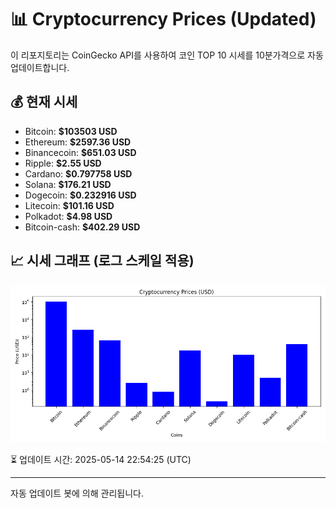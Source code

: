 
# 📊 Cryptocurrency Prices (Updated)

이 리포지토리는 CoinGecko API를 사용하여 코인 TOP 10 시세를 10분가격으로 자동 업데이트합니다.

## 💰 현재 시세
- Bitcoin: **$103503 USD**
- Ethereum: **$2597.36 USD**
- Binancecoin: **$651.03 USD**
- Ripple: **$2.55 USD**
- Cardano: **$0.797758 USD**
- Solana: **$176.21 USD**
- Dogecoin: **$0.232916 USD**
- Litecoin: **$101.16 USD**
- Polkadot: **$4.98 USD**
- Bitcoin-cash: **$402.29 USD**

## 📈 시세 그래프 (로그 스케일 적용)
![Crypto Prices](crypto_prices.png)

⏳ 업데이트 시간: 2025-05-14 22:54:25 (UTC)

---
자동 업데이트 봇에 의해 관리됩니다.
